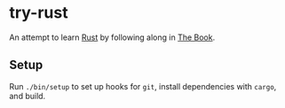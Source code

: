 # try-rust

An attempt to learn [Rust][] by following along in [The Book][].

[Rust]: https://www.rust-lang.org
[The Book]: https://doc.rust-lang.org/book/second-edition

## Setup

Run `./bin/setup` to set up hooks for `git`, install dependencies with `cargo`, and build.
